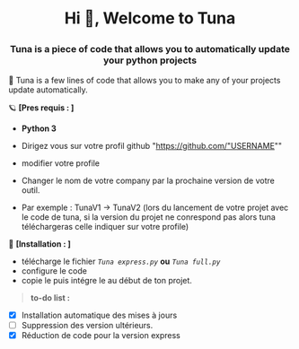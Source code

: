 <h1 align="center">Hi 👋, Welcome to Tuna <p align="left"></h1>
<h3 align="center">Tuna is a piece of code that allows you to automatically update your python projects </h3>



🦞 Tuna is a few lines of code that allows you to make any of your projects update automatically.


🪐 **[Pres requis : ]**

- **Python 3**


- Dirigez vous sur votre profil github "https://github.com/"USERNAME""
- modifier votre profile
- Changer le nom de votre company par la prochaine version de votre outil.
- Par exemple : TunaV1 -> TunaV2 (lors du lancement de votre projet avec le code de tuna, si la version du projet ne conrespond pas alors tuna téléchargeras celle indiquer sur votre profile)


🔑 **[Installation : ]**
- télécharge le fichier *`Tuna express.py`* **ou** *`Tuna full.py`*
- configure le code
- copie le puis intégre le au début de ton projet. 


> **to-do list :**
- [x] Installation automatique des mises à jours
- [ ] Suppression des version ultérieurs.
- [x] Réduction de code pour la version express
